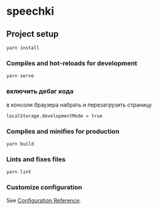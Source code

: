 # speechki

## Project setup
```
yarn install
```

### Compiles and hot-reloads for development
```
yarn serve
```

### включить дебаг кода

в консоли браузера набрать и перезагрузить страницу
```
localStorage.developmentMode = true
```


### Compiles and minifies for production
```
yarn build
```

### Lints and fixes files
```
yarn lint
```

### Customize configuration
See [Configuration Reference](https://cli.vuejs.org/config/).
